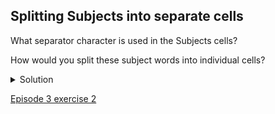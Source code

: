 ## Splitting Subjects into separate cells

What separator character is used in the Subjects cells?

How would you split these subject words into individual cells?

<details>
  <summary>
        Solution
  </summary>
  
The subject words/headings are divided up with the pipe ( | ) character<br/>
To split the subject words into individual cells you need to:<br/>
  <ul>
    <li>Click the dropdown menu at the top of the Subjects column</li>
    <li>Choose ‘Edit cells->Split multi-valued cells’</li>
    <li>In the prompt type the ( | ) symbol and click ‘OK’</li>
  </ul>
  
  </details>
  
  [Episode 3 exercise 2](episode3_ex2.md)

